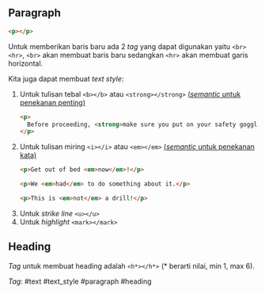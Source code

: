 ## Paragraph
```html
<p></p>
```

Untuk memberikan baris baru ada 2 *tag* yang dapat digunakan yaitu `<br>` `<hr>`, `<br>` akan membuat baris baru sedangkan `<hr>` akan membuat garis horizontal.

Kita juga dapat membuat *text style*:
1. Untuk tulisan tebal `<b></b>` atau `<strong></strong>` [(*semantic* untuk penekanan penting)](https://developer.mozilla.org/en-US/docs/Web/HTML/Element/strong?retiredLocale=hu)
	```html
	<p>
	  Before proceeding, <strong>make sure you put on your safety goggles</strong>.
	</p>
	```
2. Untuk tulisan miring `<i></i>` atau `<em></em>` [(*semantic* untuk penekanan kata)](https://developer.mozilla.org/en-US/docs/Web/HTML/Element/em)
	```html
	<p>Get out of bed <em>now</em>!</p>
	
	<p>We <em>had</em> to do something about it.</p>
	
	<p>This is <em>not</em> a drill!</p>
	```
3. Untuk *strike line* `<u></u>`
4. Untuk *highlight* `<mark></mark>`

## Heading
*Tag* untuk membuat heading adalah `<h*></h*>` (* berarti nilai, min 1, max 6).

*Tag*: #text #text_style #paragraph #heading